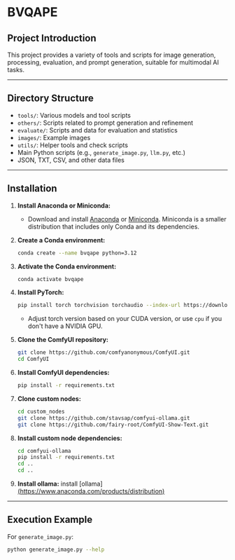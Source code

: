 # BVQAPE

## Project Introduction
This project provides a variety of tools and scripts for image generation, processing, evaluation, and prompt generation, suitable for multimodal AI tasks.

---

## Directory Structure
- `tools/`: Various models and tool scripts
- `others/`: Scripts related to prompt generation and refinement
- `evaluate/`: Scripts and data for evaluation and statistics
- `images/`: Example images
- `utils/`: Helper tools and check scripts
- Main Python scripts (e.g., `generate_image.py`, `llm.py`, etc.)
- JSON, TXT, CSV, and other data files

---

## Installation

1.  **Install Anaconda or Miniconda:**

    * Download and install [Anaconda](https://www.anaconda.com/products/distribution) or [Miniconda](https://docs.conda.io/en/latest/miniconda.html). Miniconda is a smaller distribution that includes only Conda and its dependencies.
2.  **Create a Conda environment:**

    ```bash
    conda create --name bvqape python=3.12
    ```
3.  **Activate the Conda environment:**

    ```bash
    conda activate bvqape
    ```
4.  **Install PyTorch:**

    ```bash
    pip install torch torchvision torchaudio --index-url https://download.pytorch.org/whl/cu126
    ```
    * Adjust torch version based on your CUDA version, or use `cpu` if you don't have a NVIDIA GPU.
5.  **Clone the ComfyUI repository:**
   
    ```bash
    git clone https://github.com/comfyanonymous/ComfyUI.git
    cd ComfyUI
    ```
6.  **Install ComfyUI dependencies:**

    ```bash
    pip install -r requirements.txt
    ```
7.  **Clone custom nodes:**

    ```bash
    cd custom_nodes
    git clone https://github.com/stavsap/comfyui-ollama.git
    git clone https://github.com/fairy-root/ComfyUI-Show-Text.git
    ```
8.  **Install custom node dependencies:**

    ```bash
    cd comfyui-ollama
    pip install -r requirements.txt
    cd ..
    cd ..
    ```
9.  **Install ollama:**
install [ollama][(https://www.anaconda.com/products/distribution)](https://ollama.com/)
---

## Execution Example
For `generate_image.py`:
```bash
python generate_image.py --help

